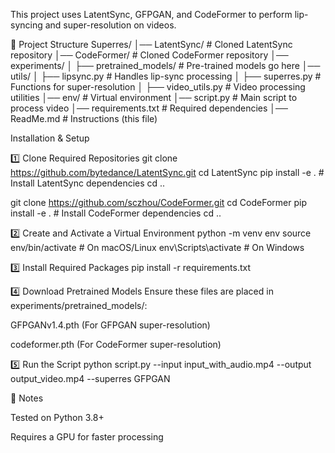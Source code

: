 This project uses LatentSync, GFPGAN, and CodeFormer to perform lip-syncing and super-resolution on videos.

📂 Project Structure
  Superres/
│── LatentSync/               # Cloned LatentSync repository
│── CodeFormer/               # Cloned CodeFormer repository
│── experiments/
│   ├── pretrained_models/    # Pre-trained models go here
│── utils/
│   ├── lipsync.py            # Handles lip-sync processing
│   ├── superres.py           # Functions for super-resolution
│   ├── video_utils.py        # Video processing utilities
│── env/                      # Virtual environment
│── script.py                 # Main script to process video
│── requirements.txt          # Required dependencies
│── ReadMe.md                 # Instructions (this file)


Installation & Setup

1️⃣ Clone Required Repositories
git clone https://github.com/bytedance/LatentSync.git
cd LatentSync
pip install -e .  # Install LatentSync dependencies
cd ..

git clone https://github.com/sczhou/CodeFormer.git
cd CodeFormer
pip install -e .  # Install CodeFormer dependencies
cd ..

2️⃣ Create and Activate a Virtual Environment
python -m venv env
source env/bin/activate  # On macOS/Linux
env\Scripts\activate     # On Windows

3️⃣ Install Required Packages
pip install -r requirements.txt

4️⃣ Download Pretrained Models
Ensure these files are placed in experiments/pretrained_models/:

GFPGANv1.4.pth (For GFPGAN super-resolution)

codeformer.pth (For CodeFormer super-resolution)

5️⃣ Run the Script
python script.py --input input_with_audio.mp4 --output output_video.mp4 --superres GFPGAN

📌 Notes

Tested on Python 3.8+

Requires a GPU for faster processing